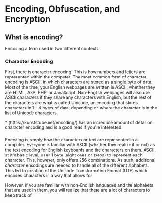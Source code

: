 # Encoding, Obfuscation, and Encryption

## What is encoding?

Encoding a term used in two different contexts.

### Character Encoding
First, there is character encoding. This is how numbers and letters are represented within the computer. The most common form of character encoding is ASCII, in which characters are stored as a single byte of data. Most of the time, your English webpages are written in ASCII, whether they are HTML, ASP, PHP, or JavaScript. Non-English webpages will also use ASCII characters if they share any characters with English, but the rest of the characters are what is called Unicode, an encoding that stores characters in 1 - 4 bytes of data, depending on where the character is in the list of Unicode characters.

<caption>* (https://kunststube.net/encoding/) has an incredible amount of detail on character encoding and is a good read if you're interested</caption>

###

Encoding is simply how the characters or text are represented in a computer. Everyone is familiar with ASCII (whether they realize it or not) as the text encoding for English keyboards and the characters on them. ASCII, at it's basic level, uses 1 byte (eight ones or zeros) to represent each character. This, however, only offers 256 combinations. As such, additional _character_ encodings are needed to handle all of the different alphabets. This led to creation of the Unicode Transformation Format (UTF) which encodes characters in a way that allows for

However, if you are familiar with non-English languages and the alphabets that are used in them, you will realize that there are a lot of characters to keep track of.
